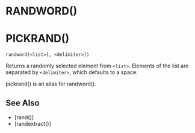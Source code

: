 # RANDWORD()
# PICKRAND()
`randword(<list>[, <delimiter>])`

  Returns a randomly selected element from `<list>`. Elements of the list are separated by `<delimiter>`, which defaults to a space.

  pickrand() is an alias for randword().


## See Also
- [rand()]
- [randextract()]

